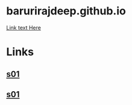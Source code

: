 # barurirajdeep.github.io

[Link text Here](01/index.html)


# Links
## [s01](s01/index.html)
## [s01](s01/index.html)
